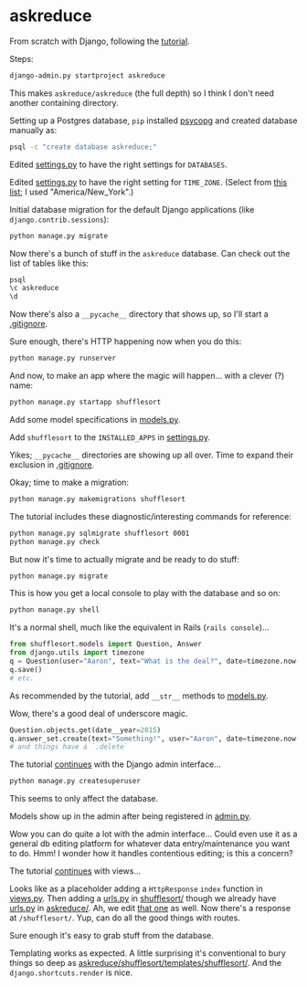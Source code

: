 # askreduce

From scratch with Django, following the [tutorial](https://docs.djangoproject.com/en/1.7/intro/tutorial01/).

Steps:

```bash
django-admin.py startproject askreduce
```

This makes `askreduce/askreduce` (the full depth) so I think I don't need another containing directory.

Setting up a Postgres database, `pip` installed [psycopg](http://initd.org/psycopg/) and created database manually as:

```bash
psql -c "create database askreduce;"
```

Edited [settings.py](askreduce/settings.py) to have the right settings for `DATABASES`.

Edited [settings.py](askreduce/settings.py) to have the right setting for `TIME_ZONE`. (Select from [this list](http://en.wikipedia.org/wiki/List_of_tz_database_time_zones); I used "America/New_York".)

Initial database migration for the default Django applications (like `django.contrib.sessions`):

```bash
python manage.py migrate
```

Now there's a bunch of stuff in the `askreduce` database. Can check out the list of tables like this:

```bash
psql
\c askreduce
\d
```

Now there's also a `__pycache__` directory that shows up, so I'll start a [.gitignore](.gitignore).

Sure enough, there's HTTP happening now when you do this:

```bash
python manage.py runserver
```

And now, to make an app where the magic will happen... with a clever (?) name:

```bash
python manage.py startapp shufflesort
```

Add some model specifications in [models.py](shufflesort/models.py).

Add `shufflesort` to the `INSTALLED_APPS` in [settings.py](askreduce/settings.py).

Yikes; `__pycache__` directories are showing up all over. Time to expand their exclusion in [.gitignore](.gitignore).

Okay; time to make a migration:

```bash
python manage.py makemigrations shufflesort
```

The tutorial includes these diagnostic/interesting commands for reference:

```bash
python manage.py sqlmigrate shufflesort 0001
python manage.py check
```

But now it's time to actually migrate and be ready to do stuff:

```bash
python manage.py migrate
```

This is how you get a local console to play with the database and so on:

```bash
python manage.py shell
```

It's a normal shell, much like the equivalent in Rails (`rails console`)...

```python
from shufflesort.models import Question, Answer
from django.utils import timezone
q = Question(user="Aaron", text="What is the deal?", date=timezone.now())
q.save()
# etc.
```

As recommended by the tutorial, add `__str__` methods to [models.py](shufflesort/models.py).

Wow, there's a good deal of underscore magic.

```python
Question.objects.get(date__year=2015)
q.answer_set.create(text="Something!", user="Aaron", date=timezone.now())
# and things have a `.delete`
```


The tutorial [continues](https://docs.djangoproject.com/en/1.7/intro/tutorial02/) with the Django admin interface...


```bash
python manage.py createsuperuser
```

This seems to only affect the database.

Models show up in the admin after being registered in [admin.py](shufflesort/admin.py).

Wow you can do quite a lot with the admin interface... Could even use it as a general db editing platform for whatever data entry/maintenance you want to do. Hmm! I wonder how it handles contentious editing; is this a concern?


The tutorial [continues](https://docs.djangoproject.com/en/1.7/intro/tutorial03/) with views...


Looks like as a placeholder adding a `HttpResponse` `index` function in [views.py](shufflesort/views.py). Then adding a [urls.py](shufflesort/urls.py) in [shufflesort/](shufflesort/) though we already have [urls.py](askreduce/urls.py) in [askreduce/](askreduce/). Ah, we edit [that one](askreduce/urls.py) as well. Now there's a response at `/shufflesort/`. Yup, can do all the good things with routes.

Sure enough it's easy to grab stuff from the database.

Templating works as expected. A little surprising it's conventional to bury things so deep as [askreduce/shufflesort/templates/shufflesort/](askreduce/shufflesort/templates/shufflesort/). And the `django.shortcuts.render` is nice.
